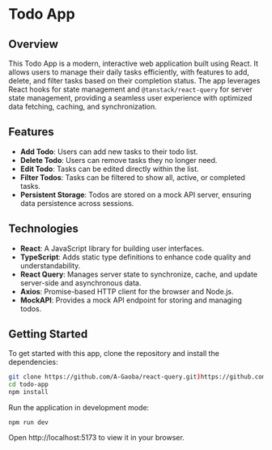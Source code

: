 # Todo App

## Overview

This Todo App is a modern, interactive web application built using React. It allows users to manage their daily tasks efficiently, with features to add, delete, and filter tasks based on their completion status. The app leverages React hooks for state management and `@tanstack/react-query` for server state management, providing a seamless user experience with optimized data fetching, caching, and synchronization.

## Features

- **Add Todo**: Users can add new tasks to their todo list.
- **Delete Todo**: Users can remove tasks they no longer need.
- **Edit Todo**: Tasks can be edited directly within the list.
- **Filter Todos**: Tasks can be filtered to show all, active, or completed tasks.
- **Persistent Storage**: Todos are stored on a mock API server, ensuring data persistence across sessions.

## Technologies

- **React**: A JavaScript library for building user interfaces.
- **TypeScript**: Adds static type definitions to enhance code quality and understandability.
- **React Query**: Manages server state to synchronize, cache, and update server-side and asynchronous data.
- **Axios**: Promise-based HTTP client for the browser and Node.js.
- **MockAPI**: Provides a mock API endpoint for storing and managing todos.

## Getting Started

To get started with this app, clone the repository and install the dependencies:

```bash
git clone https://github.com/A-Gaoba/react-query.git)https://github.com/A-Gaoba/react-query.git
cd todo-app
npm install
```
Run the application in development mode:

```
npm run dev
```
Open http://localhost:5173 to view it in your browser.

